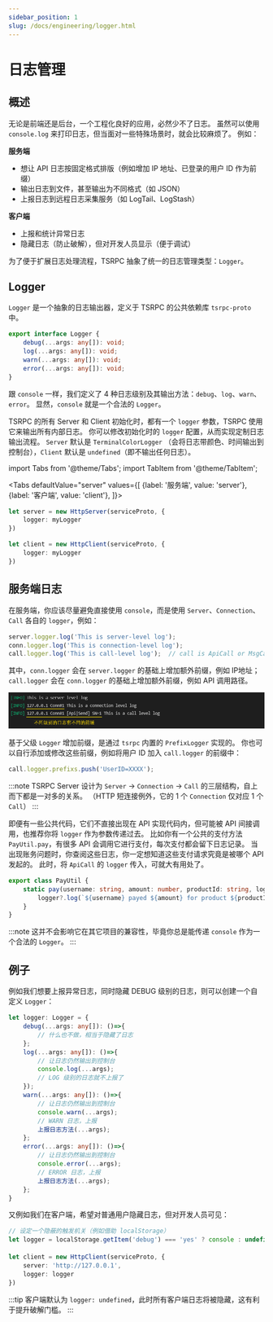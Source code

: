 ```yaml
---
sidebar_position: 1
slug: /docs/engineering/logger.html
---
```


# 日志管理

## 概述

无论是前端还是后台，一个工程化良好的应用，必然少不了日志。
虽然可以使用 `console.log` 来打印日志，但当面对一些特殊场景时，就会比较麻烦了。
例如：

**服务端**
- 想让 API 日志按固定格式排版（例如增加 IP 地址、已登录的用户 ID 作为前缀）
- 输出日志到文件，甚至输出为不同格式（如 JSON）
- 上报日志到远程日志采集服务（如 LogTail、LogStash）

**客户端**
- 上报和统计异常日志
- 隐藏日志（防止破解），但对开发人员显示（便于调试）

为了便于扩展日志处理流程，TSRPC 抽象了统一的日志管理类型：`Logger`。

## Logger

`Logger` 是一个抽象的日志输出器，定义于 TSRPC 的公共依赖库 `tsrpc-proto` 中。

```ts
export interface Logger {
    debug(...args: any[]): void;
    log(...args: any[]): void;
    warn(...args: any[]): void;
    error(...args: any[]): void;
}
```

跟 `console` 一样，我们定义了 4 种日志级别及其输出方法：`debug`、`log`、`warn`、`error`。
显然，`console` 就是一个合法的 `Logger`。

TSRPC 的所有 Server 和 Client 初始化时，都有一个 `logger` 参数，TSRPC 使用它来输出所有内部日志。
你可以修改初始化时的 `logger` 配置，从而实现定制日志输出流程。
`Server` 默认是 `TerminalColorLogger` （会将日志带颜色、时间输出到控制台），`Client` 默认是 `undefined`（即不输出任何日志）。

import Tabs from '@theme/Tabs';
import TabItem from '@theme/TabItem';

<Tabs
  defaultValue="server"
  values={[
    {label: '服务端', value: 'server'},
    {label: '客户端', value: 'client'},
  ]}>
  
  <TabItem value="server">

```ts
let server = new HttpServer(serviceProto, {
    logger: myLogger
})
```

  </TabItem>

  <TabItem value="client">

```ts
let client = new HttpClient(serviceProto, {
    logger: myLogger
})
```

  </TabItem>
</Tabs>

## 服务端日志

在服务端，你应该尽量避免直接使用 `console`，而是使用 `Server`、`Connection`、`Call` 各自的 `logger`，例如：

```ts
server.logger.log('This is server-level log');
conn.logger.log('This is connection-level log');
call.logger.log('This is call-level log');  // call is ApiCall or MsgCall
```

其中，`conn.logger` 会在 `server.logger` 的基础上增加额外前缀，例如 IP地址；
`call.logger` 会在 `conn.logger` 的基础上增加额外前缀，例如 API 调用路径。

![](assets/log.png)

基于父级 `Logger` 增加前缀，是通过 `tsrpc` 内置的 `PrefixLogger` 实现的。
你也可以自行添加或修改这些前缀，例如将用户 ID 加入 `call.logger` 的前缀中：

```ts
call.logger.prefixs.push('UserID=XXXX');
```

:::note
TSRPC Server 设计为 `Server` -> `Connection` -> `Call` 的三层结构，自上而下都是一对多的关系。
（HTTP 短连接例外，它的 1 个 `Connection` 仅对应 1 个 `Call`）
:::

即便有一些公共代码，它们不直接出现在 API 实现代码内，但可能被 API 间接调用，也推荐你将 `logger` 作为参数传递过去。
比如你有一个公共的支付方法 `PayUtil.pay`，有很多 API 会调用它进行支付，每次支付都会留下日志记录。
当出现账务问题时，你查阅这些日志，你一定想知道这些支付请求究竟是被哪个 API 发起的。
此时，将 `ApiCall` 的 `logger` 传入，可就大有用处了。

```ts
export class PayUtil {
    static pay(username: string, amount: number, productId: string, logger?: Logger){
        logger?.log(`${username} payed ${amount} for product ${productId}`)
    }
}
```

:::note
这并不会影响它在其它项目的兼容性，毕竟你总是能传递 `console` 作为一个合法的 `Logger`。
:::

## 例子

例如我们想要上报异常日志，同时隐藏 DEBUG 级别的日志，则可以创建一个自定义 `Logger`：

```ts
let logger: Logger = {
    debug(...args: any[]): ()=>{
        // 什么也不做，相当于隐藏了日志
    };
    log(...args: any[]): ()=>{
        // 让日志仍然输出到控制台
        console.log(...args);
        // LOG 级别的日志就不上报了
    });
    warn(...args: any[]): ()=>{
        // 让日志仍然输出到控制台
        console.warn(...args);
        // WARN 日志，上报
        上报日志方法(...args);
    };
    error(...args: any[]): ()=>{
        // 让日志仍然输出到控制台
        console.error(...args);
        // ERROR 日志，上报
        上报日志方法(...args);
    };
}
```

又例如我们在客户端，希望对普通用户隐藏日志，但对开发人员可见：

```ts
// 设定一个隐蔽的触发机关（例如借助 localStorage）
let logger = localStorage.getItem('debug') === 'yes' ? console : undefined;

let client = new HttpClient(serviceProto, {
    server: 'http://127.0.0.1',
    logger: logger
})
```

:::tip
客户端默认为 `logger: undefined`，此时所有客户端日志将被隐藏，这有利于提升破解门槛。
:::